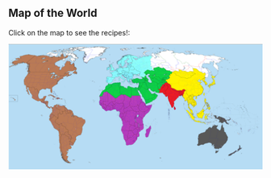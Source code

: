 <html>
<body>

<h2>Map of the World</h2>
<p>Click on the map to see the recipes!:</p>

<img src="images/daWorld.png" usemap="#image-map">

<map name="image-map">
    <area target="_self" alt="The Americas" title="The Americas" href="https://www.britannica.com/place/Americas" coords="-1,56,692,1081" shape="rect">
    <area target="_self" alt="Oceania" title="Oceania" href="https://www.cia.gov/the-world-factbook/australia-and-oceania/" coords="1860,855,180" shape="circle">
    <area target="_self" alt="Sub-Saharan Africa" title="Sub-Saharan Africa" href="https://www.cia.gov/the-world-factbook/africa/" coords="1011,724,259" shape="circle">
    <area target="_self" alt="Europe" title="Europe" href="https://www.cia.gov/the-world-factbook/europe/" coords="783,143,1167,296" shape="rect">
    <area target="_self" alt="Middle East, North Africa, Central Asia" title="Middle East, North Africa, Central Asia" href="https://www.imf.org/en/Publications/REO/MECA" coords="869,366,845,398,805,447,809,461,827,461,837,427,851,425,865,417,895,433,926,463,974,459,998,445,1059,461,1085,465,1129,457,1169,455,1194,477,1216,527,1284,499,1318,461,1296,431,1328,429,1335,415,1322,392,1343,394,1355,368,1379,348,1403,338,1391,320,1415,306,1423,292,1419,280,1427,272,1437,262,1441,246,1423,239,1391,229,1377,213,1345,211,1320,203,1290,209,1284,225,1276,235,1258,235,1232,231,1208,239,1206,254,1212,266,1206,284,1202,296,1175,290,1183,304,1141,304,1089,320,1097,340,1121,338,1151,350,1139,382,1101,382,1055,368,986,346,932,344" shape="poly">
    <area target="_self" alt="East/Southeast Asia" title="East/Southeast Asia" href="https://www.cia.gov/the-world-factbook/east-and-southeast-asia" coords="1741,292,1737,266,1707,254,1679,235,1643,219,1627,233,1598,240,1528,235,1500,237,1459,244,1439,264,1431,286,1413,306,1399,316,1403,328,1423,344,1433,358,1449,370,1467,388,1512,403,1536,401,1570,407,1558,417,1552,431,1540,465,1562,485,1578,503,1588,519,1592,557,1574,588,1610,636,1625,672,1677,696,1719,692,1753,668,1786,618,1786,564,1768,481,1776,455,1792,399,1826,366,1830,342,1824,298,1802,280,1768,276,1753,300" shape="poly">
    <area target="_self" alt="South Asia" title="South Asia" href="https://www.cia.gov/the-world-factbook/south-asia/" coords="1351,410,1536,596" shape="rect">
</map>

</body>
</html>

